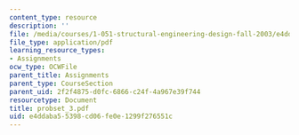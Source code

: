 ```yaml
---
content_type: resource
description: ''
file: /media/courses/1-051-structural-engineering-design-fall-2003/e4ddaba55398cd06fe0e1299f276551c_probset_3.pdf
file_type: application/pdf
learning_resource_types:
- Assignments
ocw_type: OCWFile
parent_title: Assignments
parent_type: CourseSection
parent_uid: 2f2f4875-d0fc-6866-c24f-4a967e39f744
resourcetype: Document
title: probset_3.pdf
uid: e4ddaba5-5398-cd06-fe0e-1299f276551c
---
```

